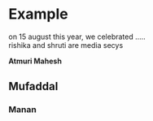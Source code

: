 # Example

on 15 august this year, we celebrated .....<br>
rishika and shruti are media secys

**Atmuri Mahesh**

## Mufaddal

### Manan
